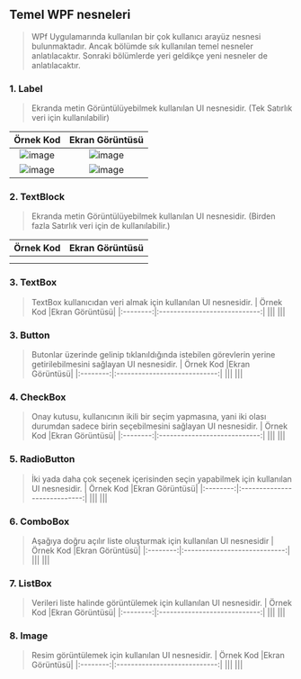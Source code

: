 ## Temel WPF nesneleri ##
> WPf Uygulamarında kullanılan bir çok kullanıcı arayüz nesnesi bulunmaktadır. Ancak bölümde sık kullanılan temel nesneler anlatılacaktır. Sonraki bölümlerde yeri geldikçe yeni nesneler de anlatılacaktır.
### 1. Label  ### 
> Ekranda metin Görüntülüyebilmek kullanılan UI nesnesidir. (Tek Satırlık veri için kullanılabilir)

| Örnek Kod |Ekran Görüntüsü|
|:--------:|:----------------------------:|
|![image](https://user-images.githubusercontent.com/28144917/152944859-9424b0be-984f-4c4b-946f-4c1d0de1442b.png)|![image](https://user-images.githubusercontent.com/28144917/152944893-1905bf52-531d-4386-a0bd-b3ee43cf0c29.png)| 
|![image](https://user-images.githubusercontent.com/28144917/152947779-58081717-514a-4dbc-8192-e93c848e9b78.png)|![image](https://user-images.githubusercontent.com/28144917/152947829-cbfb5fdb-773e-4ec7-817e-bece7787cc18.png)|

### 2. TextBlock  ### 
> Ekranda metin Görüntülüyebilmek kullanılan UI nesnesidir. (Birden fazla Satırlık veri için de kullanılabilir.)


| Örnek Kod |Ekran Görüntüsü|
|:--------:|:----------------------------:|
|||
|||

### 3. TextBox  ### 
> TextBox kullanıcıdan veri almak için kullanılan UI nesnesidir.
> | Örnek Kod |Ekran Görüntüsü|
|:--------:|:----------------------------:|
|||
|||
### 3. Button  ### 
> Butonlar üzerinde gelinip tıklanıldığında istebilen görevlerin yerine getirilebilmesini sağlayan UI nesnesidir.
> | Örnek Kod |Ekran Görüntüsü|
|:--------:|:----------------------------:|
|||
|||
### 4. CheckBox  ### 
> Onay kutusu, kullanıcının ikili bir seçim yapmasına, yani iki olası durumdan sadece birin seçebilmesini sağlayan UI nesnesidir.
> | Örnek Kod |Ekran Görüntüsü|
|:--------:|:----------------------------:|
|||
|||
### 5. RadioButton  ### 
> İki yada daha çok seçenek içerisinden seçin yapabilmek için kullanılan UI nesnesidir.
> | Örnek Kod |Ekran Görüntüsü|
|:--------:|:----------------------------:|
|||
|||
### 6. ComboBox  ### 
> Aşağıya doğru açılır liste oluşturmak için kullanılan UI nesnesidir
> | Örnek Kod |Ekran Görüntüsü|
|:--------:|:----------------------------:|
|||
|||
### 7. ListBox  ### 
> Verileri liste halinde görüntülemek için kullanılan UI nesnesidir.
> | Örnek Kod |Ekran Görüntüsü|
|:--------:|:----------------------------:|
|||
|||
### 8. Image  ### 
> Resim görüntülemek için kullanılan UI nesnesidir.
> | Örnek Kod |Ekran Görüntüsü|
|:--------:|:----------------------------:|
|||
|||
